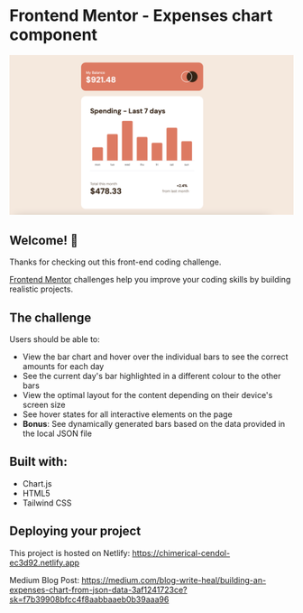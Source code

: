 # Frontend Mentor - Expenses chart component

![Design preview for the Expenses chart component coding challenge](/images/expenses.png)

## Welcome! 👋

Thanks for checking out this front-end coding challenge.

[Frontend Mentor](https://www.frontendmentor.io) challenges help you improve your coding skills by building realistic projects.

## The challenge

Users should be able to:

- View the bar chart and hover over the individual bars to see the correct amounts for each day
- See the current day's bar highlighted in a different colour to the other bars
- View the optimal layout for the content depending on their device's screen size
- See hover states for all interactive elements on the page
- **Bonus**: See dynamically generated bars based on the data provided in the local JSON file

## Built with:

- Chart.js
- HTML5
- Tailwind CSS

## Deploying your project

This project is hosted on Netlify: https://chimerical-cendol-ec3d92.netlify.app

Medium Blog Post: https://medium.com/blog-write-heal/building-an-expenses-chart-from-json-data-3af1241723ce?sk=f7b39908bfcc4f8aabbaaeb0b39aaa96
